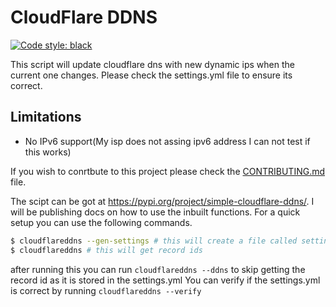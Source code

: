 # CloudFlare DDNS

<a href="https://github.com/psf/black"><img alt="Code style: black" src="https://img.shields.io/badge/code%20style-black-000000.svg"></a>

This script will update cloudflare dns with new dynamic ips when the current one changes. Please check the settings.yml file to ensure its correct.

## Limitations

- No IPv6 support(My isp does not assing ipv6 address I can not test if this works)

If you wish to conrtbute to this project please check the [CONTRIBUTING.md](https://github.com/advaithm/cloudflare-DDNS/blob/master/CONTRIBUTING.md) file.

The scipt can be got at <https://pypi.org/project/simple-cloudflare-ddns/>. I will be publishing docs on how to use the inbuilt functions. For a quick setup you can use the following commands.

```bash
$ cloudflareddns --gen-settings # this will create a file called settings.yml
$ cloudflareddns # this will get record ids
```

after running this you can run `cloudflareddns --ddns` to skip getting the record id as it is stored in the settings.yml
You can verify if the settings.yml is correct by running `cloudflareddns --verify`
